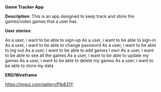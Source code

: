 **Game Tracker App**

**Description:**
This is an app designed to keep track and store the games/video games that a user has.

**User stories:**

As a user, i want to be able to sign-up
As a user, i want to be able to sign-in
As a user, i want to be able to change password
As a user, i want to be able to log out
As a user, i want to be able to add games I own
As a user, i want to be able to see all the games
As a user, i want to be able to update my games
As a user, i want to be able to delete my games
As a user, i want to be able to store my data

**ERD/Wireframe**

https://imgur.com/gallery/Pjb831Y